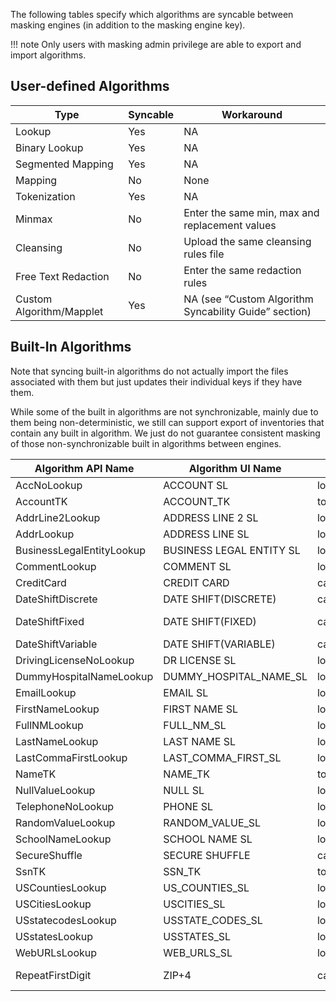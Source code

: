The following tables specify which algorithms are syncable between
masking engines (in addition to the masking engine key).

!!! note
    Only users with masking admin privilege are able to export and import algorithms.

## User-defined Algorithms

| **Type**                 | **Syncable** | **Workaround**                                        |
| ------------------------ | ------------ | ----------------------------------------------------- |
| Lookup                   | Yes          | NA                                                    |
| Binary Lookup            | Yes          | NA                                                    |
| Segmented Mapping        | Yes          | NA                                                    |
| Mapping                  | No           | None                                                  |
| Tokenization             | Yes          | NA                                                    |
| Minmax                   | No           | Enter the same min, max and replacement values        |
| Cleansing                | No           | Upload the same cleansing rules file                  |
| Free Text Redaction      | No           | Enter the same redaction rules                        |
| Custom Algorithm/Mapplet | Yes          | NA (see “Custom Algorithm Syncability Guide” section) |

## Built-In Algorithms

Note that syncing built-in algorithms do not actually import the
files associated with them but just updates their individual keys if they
have them.

While some of the built in algorithms are not synchronizable, mainly due
to them being non-deterministic, we still can support export of
inventories that contain any built in algorithm. We just do not
guarantee consistent masking of those non-synchronizable built in
algorithms between
engines.

| **Algorithm API Name**    | **Algorithm UI Name**     | **Type**     | **Syncable** | **Workaround**       |
| ------------------------- | ------------------------- | ------------ | ------------ | -------------------- |
| AccNoLookup               | ACCOUNT SL                | lookup       | Yes          | NA                   |
| AccountTK                 | ACCOUNT\_TK               | tokenization | Yes          | NA                   |
| AddrLine2Lookup           | ADDRESS LINE 2 SL         | lookup       | Yes          | NA                   |
| AddrLookup                | ADDRESS LINE SL           | lookup       | Yes          | NA                   |
| BusinessLegalEntityLookup | BUSINESS LEGAL ENTITY SL  | lookup       | Yes          | NA                   |
| CommentLookup             | COMMENT SL                | lookup       | Yes          | NA                   |
| CreditCard                | CREDIT CARD               | calculated   | No           | None                 |
| DateShiftDiscrete         | DATE SHIFT(DISCRETE)      | calculated   | Yes          | NA                   |
| DateShiftFixed            | DATE SHIFT(FIXED)         | calculated   | No           | Already synchronized |
| DateShiftVariable         | DATE SHIFT(VARIABLE)      | calculated   | No           | None                 |
| DrivingLicenseNoLookup    | DR LICENSE SL             | lookup       | Yes          | NA                   |
| DummyHospitalNameLookup   | DUMMY\_HOSPITAL\_NAME\_SL | lookup       | Yes          | NA                   |
| EmailLookup               | EMAIL SL                  | lookup       | Yes          | NA                   |
| FirstNameLookup           | FIRST NAME SL             | lookup       | Yes          | NA                   |
| FullNMLookup              | FULL\_NM\_SL              | lookup       | Yes          | NA                   |
| LastNameLookup            | LAST NAME SL              | lookup       | Yes          | NA                   |
| LastCommaFirstLookup      | LAST\_COMMA\_FIRST\_SL    | lookup       | Yes          | NA                   |
| NameTK                    | NAME\_TK                  | tokenization | Yes          | NA                   |
| NullValueLookup           | NULL SL                   | lookup       | Yes          | NA                   |
| TelephoneNoLookup         | PHONE SL                  | lookup       | Yes          | NA                   |
| RandomValueLookup         | RANDOM\_VALUE\_SL         | lookup       | Yes          | NA                   |
| SchoolNameLookup          | SCHOOL NAME SL            | lookup       | Yes          | NA                   |
| SecureShuffle             | SECURE SHUFFLE            | calculated   | No           | None                 |
| SsnTK                     | SSN\_TK                   | tokenization | Yes          | NA                   |
| USCountiesLookup          | US\_COUNTIES\_SL          | lookup       | Yes          | NA                   |
| USCitiesLookup            | USCITIES\_SL              | lookup       | Yes          | NA                   |
| USstatecodesLookup        | USSTATE\_CODES\_SL        | lookup       | Yes          | NA                   |
| USstatesLookup            | USSTATES\_SL              | lookup       | Yes          | NA                   |
| WebURLsLookup             | WEB\_URLS\_SL             | lookup       | Yes          | NA                   |
| RepeatFirstDigit          | ZIP+4                     | calculated   | No           | Already synchronized |
